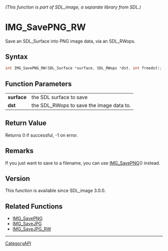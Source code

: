 ###### (This function is part of SDL_image, a separate library from SDL.)
# IMG_SavePNG_RW

Save an SDL_Surface into PNG image data, via an SDL_RWops.

## Syntax

```c
int IMG_SavePNG_RW(SDL_Surface *surface, SDL_RWops *dst, int freedst);

```

## Function Parameters

|                 |                                          |
| --------------- | ---------------------------------------- |
| **surface**     | the SDL surface to save                  |
| **dst**         | the SDL_RWops to save the image data to. |

## Return Value

Returns 0 if successful, -1 on error.

## Remarks

If you just want to save to a filename, you can use
[IMG_SavePNG](IMG_SavePNG)() instead.

## Version

This function is available since SDL_image 3.0.0.

## Related Functions

* [IMG_SavePNG](IMG_SavePNG)
* [IMG_SaveJPG](IMG_SaveJPG)
* [IMG_SaveJPG_RW](IMG_SaveJPG_RW)

----
[CategoryAPI](CategoryAPI)

